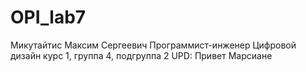 # OPI_lab7
Микутайтис
Максим
Сергеевич
Программист-инженер
Цифровой дизайн
курс 1, группа 4, подгруппа 2
UPD: Привет Марсиане
